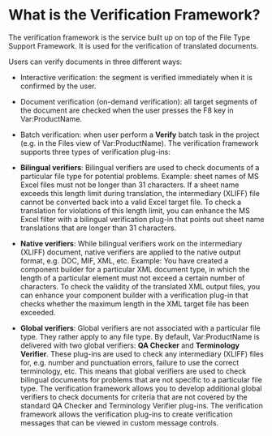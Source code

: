 What is the Verification Framework?
====

The verification framework is the service built up on top of the File Type Support Framework. It is used for the verification of translated documents.

Users can verify documents in three different ways:

* Interactive verification: the segment is verified immediately when it is confirmed by the user.
* Document verification (on-demand verification): all target segments of the document are checked when the user presses the F8 key in Var:ProductName.
* Batch verification: when user perform a **Verify** batch task in the project (e.g. in the Files view of Var:ProductName).
The verification framework supports three types of verification plug-ins:

* **Bilingual verifiers**: Bilingual verifiers are used to check documents of a particular file type for potential problems. Example: sheet names of MS Excel files must not be longer than 31 characters. If a sheet name exceeds this length limit during translation, the intermediary (XLIFF) file cannot be converted back into a valid Excel target file. To check a translation for violations of this length limit, you can enhance the MS Excel filter with a bilingual verification plug-in that points out sheet name translations that are longer than 31 characters.
* **Native verifiers**: While bilingual verifiers work on the intermediary (XLIFF) document, native verifiers are applied to the native output format, e.g. DOC, MIF, XML, etc. Example: You have created a component builder for a particular XML document type, in which the length of a particular element must not exceed a certain number of characters. To check the validity of the translated XML output files, you can enhance your component builder with a verification plug-in that checks whether the maximum length in the XML target file has been exceeded.
* **Global verifiers**: Global verifiers are not associated with a particular file type. They rather apply to any file type. By default, Var:ProductName is delivered with two global verifiers: **QA Checker** and **Terminology Verifier**. These plug-ins are used to check any intermediary (XLIFF) files for, e.g. number and punctuation errors, failure to use the correct terminology, etc. This means that global verifiers are used to check bilingual documents for problems that are not specific to a particular file type. The verification framework allows you to develop additional global verifiers to check documents for criteria that are not covered by the standard QA Checker and Terminology Verifier plug-ins.
The verification framework allows the verification plug-ins to create verification messages that can be viewed in custom message controls.
